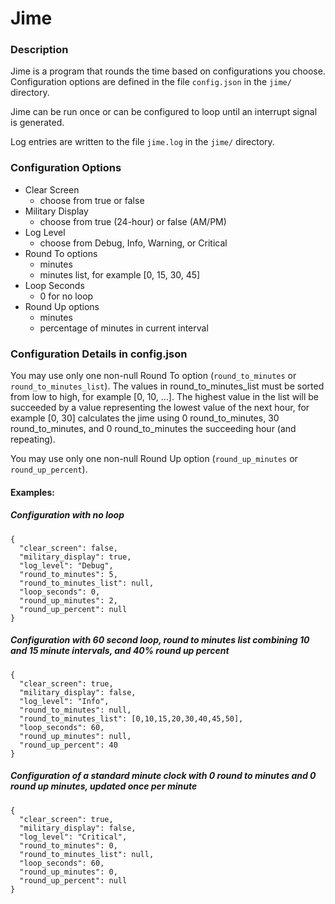 # Jime
### Description
Jime is a program that rounds the time based on configurations you choose.  Configuration options are defined in the file `config.json` in the `jime/` directory.

Jime can be run once or can be configured to loop until an interrupt signal is generated. 

Log entries are written to the file `jime.log` in the `jime/` directory.

### Configuration Options
* Clear Screen
  * choose from true or false
* Military Display
  * choose from true (24-hour) or false (AM/PM)
* Log Level
  * choose from Debug, Info, Warning, or Critical
* Round To options
  * minutes
  * minutes list, for example [0, 15, 30, 45]
* Loop Seconds
  * 0 for no loop
* Round Up options
  * minutes
  * percentage of minutes in current interval

### Configuration Details in config.json
You may use only one non-null Round To option (`round_to_minutes` or `round_to_minutes_list`). The values in round_to_minutes_list must be sorted from low to high, for example [0, 10, ...]. The highest value in the list will be succeeded by a value representing the lowest value of the next hour, for example [0, 30] calculates the jime using 0 round_to_minutes, 30 round_to_minutes, and 0 round_to_minutes the succeeding hour (and repeating).

You may use only one non-null Round Up option (`round_up_minutes` or `round_up_percent`).

#### Examples:
##### Configuration with no loop
```
{
  "clear_screen": false,
  "military_display": true,
  "log_level": "Debug",
  "round_to_minutes": 5,
  "round_to_minutes_list": null,
  "loop_seconds": 0,
  "round_up_minutes": 2,
  "round_up_percent": null
}
```
##### Configuration with 60 second loop, round to minutes list combining 10 and 15 minute intervals, and 40% round up percent
```
{
  "clear_screen": true,
  "military_display": false,
  "log_level": "Info",
  "round_to_minutes": null,
  "round_to_minutes_list": [0,10,15,20,30,40,45,50],
  "loop_seconds": 60,
  "round_up_minutes": null,
  "round_up_percent": 40
}
```
##### Configuration of a standard minute clock with 0 round to minutes and 0 round up minutes, updated once per minute
```
{
  "clear_screen": true,
  "military_display": false,
  "log_level": "Critical",
  "round_to_minutes": 0,
  "round_to_minutes_list": null,
  "loop_seconds": 60,
  "round_up_minutes": 0,
  "round_up_percent": null
}
```
